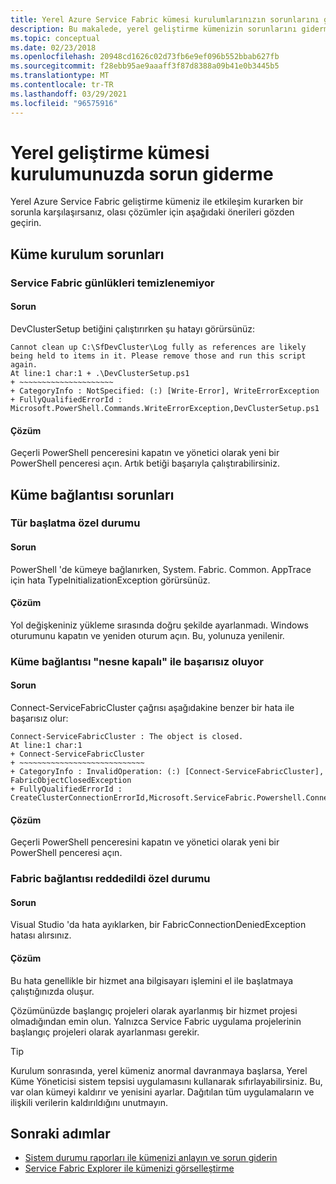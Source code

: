 ```yaml
---
title: Yerel Azure Service Fabric kümesi kurulumlarınızın sorunlarını giderme
description: Bu makalede, yerel geliştirme kümenizin sorunlarını gidermeye yönelik bir dizi öneri ele alınmaktadır
ms.topic: conceptual
ms.date: 02/23/2018
ms.openlocfilehash: 20948cd1626c02d73fb6e9ef096b552bbab627fb
ms.sourcegitcommit: f28ebb95ae9aaaff3f87d8388a09b41e0b3445b5
ms.translationtype: MT
ms.contentlocale: tr-TR
ms.lasthandoff: 03/29/2021
ms.locfileid: "96575916"
---
```

# <a name="troubleshoot-your-local-development-cluster-setup"></a>Yerel geliştirme kümesi kurulumunuzda sorun giderme
Yerel Azure Service Fabric geliştirme kümeniz ile etkileşim kurarken bir sorunla karşılaşırsanız, olası çözümler için aşağıdaki önerileri gözden geçirin.

## <a name="cluster-setup-failures"></a>Küme kurulum sorunları
### <a name="cannot-clean-up-service-fabric-logs"></a>Service Fabric günlükleri temizlenemiyor
#### <a name="problem"></a>Sorun
DevClusterSetup betiğini çalıştırırken şu hatayı görürsünüz:

```output
Cannot clean up C:\SfDevCluster\Log fully as references are likely being held to items in it. Please remove those and run this script again.
At line:1 char:1 + .\DevClusterSetup.ps1
+ ~~~~~~~~~~~~~~~~~~~~~
+ CategoryInfo : NotSpecified: (:) [Write-Error], WriteErrorException
+ FullyQualifiedErrorId : Microsoft.PowerShell.Commands.WriteErrorException,DevClusterSetup.ps1
```

#### <a name="solution"></a>Çözüm
Geçerli PowerShell penceresini kapatın ve yönetici olarak yeni bir PowerShell penceresi açın. Artık betiği başarıyla çalıştırabilirsiniz.

## <a name="cluster-connection-failures"></a>Küme bağlantısı sorunları

### <a name="type-initialization-exception"></a>Tür başlatma özel durumu
#### <a name="problem"></a>Sorun
PowerShell 'de kümeye bağlanırken, System. Fabric. Common. AppTrace için hata TypeInitializationException görürsünüz.

#### <a name="solution"></a>Çözüm
Yol değişkeniniz yükleme sırasında doğru şekilde ayarlanmadı. Windows oturumunu kapatın ve yeniden oturum açın. Bu, yolunuza yenilenir.

### <a name="cluster-connection-fails-with-object-is-closed"></a>Küme bağlantısı "nesne kapalı" ile başarısız oluyor
#### <a name="problem"></a>Sorun
Connect-ServiceFabricCluster çağrısı aşağıdakine benzer bir hata ile başarısız olur:

```output
Connect-ServiceFabricCluster : The object is closed.
At line:1 char:1
+ Connect-ServiceFabricCluster
+ ~~~~~~~~~~~~~~~~~~~~~~~~~~~~
+ CategoryInfo : InvalidOperation: (:) [Connect-ServiceFabricCluster], FabricObjectClosedException
+ FullyQualifiedErrorId : CreateClusterConnectionErrorId,Microsoft.ServiceFabric.Powershell.ConnectCluster
```

#### <a name="solution"></a>Çözüm
Geçerli PowerShell penceresini kapatın ve yönetici olarak yeni bir PowerShell penceresi açın.

### <a name="fabric-connection-denied-exception"></a>Fabric bağlantısı reddedildi özel durumu
#### <a name="problem"></a>Sorun
Visual Studio 'da hata ayıklarken, bir FabricConnectionDeniedException hatası alırsınız.

#### <a name="solution"></a>Çözüm
Bu hata genellikle bir hizmet ana bilgisayarı işlemini el ile başlatmaya çalıştığınızda oluşur.

Çözümünüzde başlangıç projeleri olarak ayarlanmış bir hizmet projesi olmadığından emin olun. Yalnızca Service Fabric uygulama projelerinin başlangıç projeleri olarak ayarlanması gerekir.

> [!TIP]
> Kurulum sonrasında, yerel kümeniz anormal davranmaya başlarsa, Yerel Küme Yöneticisi sistem tepsisi uygulamasını kullanarak sıfırlayabilirsiniz. Bu, var olan kümeyi kaldırır ve yenisini ayarlar. Dağıtılan tüm uygulamaların ve ilişkili verilerin kaldırıldığını unutmayın.
> 
> 

## <a name="next-steps"></a>Sonraki adımlar
* [Sistem durumu raporları ile kümenizi anlayın ve sorun giderin](service-fabric-understand-and-troubleshoot-with-system-health-reports.md)
* [Service Fabric Explorer ile kümenizi görselleştirme](service-fabric-visualizing-your-cluster.md)

